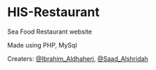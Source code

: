 # HIS-Restaurant
Sea Food Restaurant website

Made using PHP, MySql 

Creaters: <a href="https://github.com/Ibrahim-Aldhaheri" target="_blank">@Ibrahim_Aldhaheri</a>, <a href="https://github.com/Smast3r" target="_blank">@Saad_Alshridah</a> 
